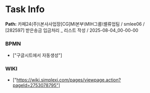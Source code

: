 # Task Info

**Path:** 카페24(주)\본사사업장\[CG]MI본부\MIH그룹\밸류업팀 / smlee06 / [282597] 받은송금 입금처리 _ 리스트 작성 / 2025-08-04_00-00-00

### BPMN
- ["구글시트에서 자동생성"]

### WIKI
- ["https://wiki.simplexi.com/pages/viewpage.action?pageId=2753078795"]

